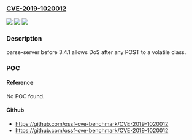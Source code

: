 ### [CVE-2019-1020012](https://cve.mitre.org/cgi-bin/cvename.cgi?name=CVE-2019-1020012)
![](https://img.shields.io/static/v1?label=Product&message=parse-server&color=blue)
![](https://img.shields.io/static/v1?label=Version&message=n%2Fa&color=blue)
![](https://img.shields.io/static/v1?label=Vulnerability&message=DoS&color=brighgreen)

### Description

parse-server before 3.4.1 allows DoS after any POST to a volatile class.

### POC

#### Reference
No POC found.

#### Github
- https://github.com/ossf-cve-benchmark/CVE-2019-1020012
- https://github.com/ossf-cve-benchmark/CVE-2019-1020012


